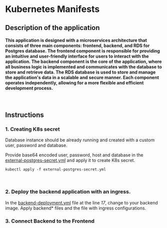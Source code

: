 # Kubernetes Manifests

## Description of the application
#### This application is designed with a microservices architecture that consists of three main components: frontend, backend, and RDS for Postgres database. The frontend component is responsible for providing an intuitive and user-friendly interface for users to interact with the application. The backend component is the core of the application, where all business logic is implemented and communicates with the database to store and retrieve data. The RDS database is used to store and manage the application's data in a scalable and secure manner. Each component operates independently, allowing for a more flexible and efficient development process.
<br>

## Instructions

### 1. Creating K8s secret
Database instance should be already running and created with a custom user, password and database.

Provide base64 encoded user, password, host and database in the [external-postgres-secret.yml](./external-postgres-secret.yml)
and apply it to create K8s secret.
```
kubectl apply -f external-postgres-secret.yml
```
<br>

### 2. Deploy the backend application with an ingress. 
In the [backend-deployment.yml](./backend-deployment.yml) file at the line _17_, change to your backend image. Apply backend* files and the file with ingress configurations.
<br>

### 3. Connect Backend to the Frontend
